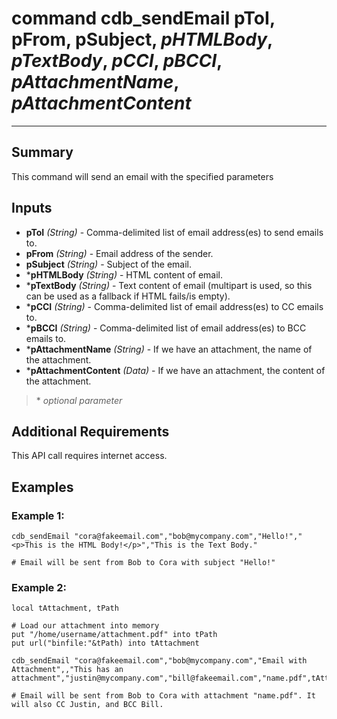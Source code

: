 # command cdb_sendEmail pToI, pFrom, pSubject, *pHTMLBody*, *pTextBody*, *pCCI*, *pBCCI*, *pAttachmentName*, *pAttachmentContent*
---

## Summary
This command will send an email with the specified parameters

## Inputs
* **pToI** *(String)* - Comma-delimited list of email address(es) to send emails to. 
* **pFrom** *(String)* - Email address of the sender.
* **pSubject** *(String)* - Subject of the email.
* \***pHTMLBody** *(String)* - HTML content of email.
* \***pTextBody** *(String)* - Text content of email (multipart is used, so this can be used as a fallback if HTML fails/is empty).
* \***pCCI** *(String)* - Comma-delimited list of email address(es) to CC emails to.
* \***pBCCI** *(String)* - Comma-delimited list of email address(es) to BCC emails to.
* \***pAttachmentName** *(String)* - If we have an attachment, the name of the attachment.
* \***pAttachmentContent** *(Data)* - If we have an attachment, the content of the attachment.

> \* _optional parameter_

## Additional Requirements
This API call requires internet access.

## Examples
### Example 1:
```livecodeserver
cdb_sendEmail "cora@fakeemail.com","bob@mycompany.com","Hello!","<p>This is the HTML Body!</p>","This is the Text Body."

# Email will be sent from Bob to Cora with subject "Hello!"
``` 
### Example 2:
```livecodeserver
local tAttachment, tPath

# Load our attachment into memory
put "/home/username/attachment.pdf" into tPath
put url("binfile:"&tPath) into tAttachment

cdb_sendEmail "cora@fakeemail.com","bob@mycompany.com","Email with Attachment",,"This has an attachment","justin@mycompany.com","bill@fakeemail.com","name.pdf",tAttachment

# Email will be sent from Bob to Cora with attachment "name.pdf". It will also CC Justin, and BCC Bill.
``` 